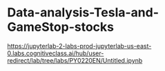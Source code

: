 # Data-analysis-Tesla-and-GameStop-stocks
https://jupyterlab-2-labs-prod-jupyterlab-us-east-0.labs.cognitiveclass.ai/hub/user-redirect/lab/tree/labs/PY0220EN/Untitled.ipynb
